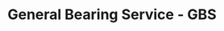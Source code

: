 ---
title: "General Bearing Service - GBS"
url: /montreal/general-bearing-service-gbs/
shop: Eisenwaren
---